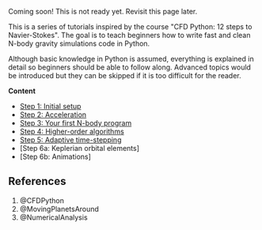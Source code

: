 Coming soon! This is not ready yet. Revisit this page later.


This is a series of tutorials inspired by the course "CFD Python: 12 steps to Navier-Stokes".
The goal is to teach beginners how to write fast and clean N-body gravity simulations code in Python.

Although basic knowledge in Python is assumed, everything is explained in detail so 
beginners should be able to follow along. Advanced topics would be introduced but they
can be skipped if it is too difficult for the reader.

**Content**

- [Step 1: Initial setup](step1.md)
- [Step 2: Acceleration](step2.md)
- [Step 3: Your first N-body program](step3.md)
- [Step 4: Higher-order algorithms](step4.md)
- [Step 5: Adaptive time-stepping](step5.md)
- [Step 6a: Keplerian orbital elements]
- [Step 6b: Animations]

## References
1. @CFDPython
2. @MovingPlanetsAround
3. @NumericalAnalysis